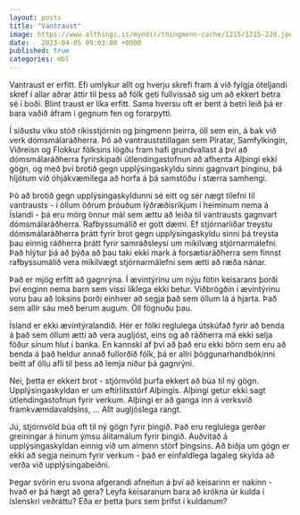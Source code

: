 ```yaml
---
layout: posts
title: "Vantraust"
image: https://www.althingi.is/myndir/thingmenn-cache/1215/1215-220.jpg
date:   2023-04-05 09:03:00 +0000
published: true
categories: mbl
---
```

Vantraust er erfitt. Efi umlykur allt og hverju skrefi fram á við fylgja óteljandi skref í allar aðrar áttir til þess að fólk geti fullvissað sig um að ekkert betra sé í boði. Blint traust er líka erfitt. Sama hversu oft er bent á betri leið þá er bara vaðið áfram í gegnum fen og forarpytti. 

Í síðustu viku stóð ríkisstjórnin og þingmenn þeirra, öll sem ein, á bak við verk dómsmálaráðherra. Þó að vantrauststillagan sem Píratar, Samfylkingin, Viðreisn og Flokkur fólksins lögðu fram hafi grundvallast á því að dómsmálaráðherra fyrirskipaði útlendingastofnun að afhenta Alþingi ekki gögn, og með því brotið gegn upplýsingaskyldu sinni gagnvart þinginu, þá hljótum við óhjákvæmilega að horfa á þá samstöðu í stærra samhengi.

Þó að brotið gegn upplýsingaskyldunni sé eitt og sér nægt tilefni til vantrausts - í öllum öðrum þróuðum lýðræðisríkjum í heiminum nema á Íslandi - þá eru mörg önnur mál sem ættu að leiða til vantrausts gagnvart dómsmálaráðherra. Rafbyssumálið er gott dæmi. Ef stjórnarliðar treystu dómsmálaráðherra þrátt fyrir brot gegn upplýsingaskyldu sinni þá treysta þau einnig ráðherra þrátt fyrir samráðsleysi um mikilvæg stjórnarmálefni. Það hlýtur þá að þýða að þau taki ekki mark á forsætisráðherra sem finnst rafbyssumálið vera mikilvægt stjórnarmálefni sem ætti að ræða nánar.

Það er mjög erfitt að gagnrýna. Í ævintýrinu um nýju fötin keisarans þorði því enginn nema barn sem vissi líklega ekki betur. Viðbrögðin í ævintýrinu voru þau að loksins þorði einhver að segja það sem öllum lá á hjarta. Það sem allir sáu með berum augum. Öll fögnuðu þau.

Ísland er ekki ævintýralandið. Hér er fólki reglulega útskúfað fyrir að benda á það sem öllum ætti að vera augljóst, eins og að ráðherra má ekki selja föður sínum hlut í banka. En kannski af því að það eru ekki börn sem eru að benda á það heldur annað fullorðið fólk, þá er allri þöggunarhandbókinni beitt af öllu afli til þess að lemja niður þá gagnrýni. 

Nei, þetta er ekkert brot - stjórnvöld þurfa ekkert að búa til ný gögn. Upplýsingaskyldan er um eftirlitsstörf Alþingis. Alþingi getur ekki sagt útlendingastofnun fyrir verkum. Alþingi er að ganga inn á verksvið framkvæmdavaldsins, ... Allt augljóslega rangt.

Jú, stjórnvöld búa oft til ný gögn fyrir þingið. Það eru reglulega gerðar greiningar á hinum ýmsu álitamálum fyrir þingið. Auðvitað á upplýsingaskyldan einnig við um almenn störf þingsins. Að biðja um gögn er ekki að segja neinum fyrir verkum - það er einfaldlega lagaleg skylda að verða við upplýsingabeiðni.

Þegar svörin eru svona afgerandi afneitun á því að keisarinn er nakinn - hvað er þá hægt að gera? Leyfa keisaranum bara að krókna úr kulda í íslenskri veðráttu? Eða er þetta þurs sem þrífst í kuldanum?
